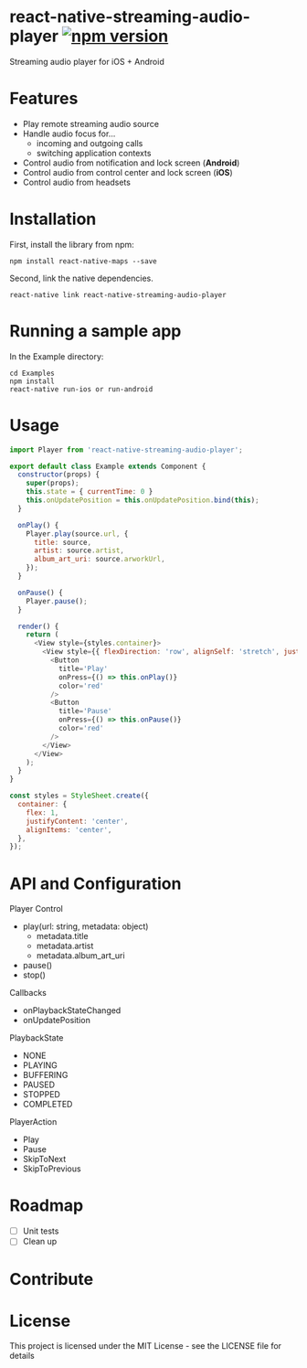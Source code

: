 # react-native-streaming-audio-player [![npm version](https://badge.fury.io/js/react-native-streaming-audio-player.svg)](https://badge.fury.io/js/react-native-streaming-audio-player)

Streaming audio player for iOS + Android

# Features

- Play remote streaming audio source
- Handle audio focus for...
  - incoming and outgoing calls
  - switching application contexts
- Control audio from notification and lock screen (**Android**)
- Control audio from control center and lock screen (**iOS**)
- Control audio from headsets


# Installation
First, install the library from npm:

```
npm install react-native-maps --save
```

Second, link the native dependencies.

```
react-native link react-native-streaming-audio-player
```

# Running a sample app
In the Example directory:
```
cd Examples
npm install
react-native run-ios or run-android
```

# Usage
```javascript
import Player from 'react-native-streaming-audio-player';

export default class Example extends Component {
  constructor(props) {
    super(props);
    this.state = { currentTime: 0 }
    this.onUpdatePosition = this.onUpdatePosition.bind(this);
  }

  onPlay() {
    Player.play(source.url, {
      title: source,
      artist: source.artist,
      album_art_uri: source.arworkUrl,
    });
  }

  onPause() {
    Player.pause();
  }

  render() {
    return (
      <View style={styles.container}>
        <View style={{ flexDirection: 'row', alignSelf: 'stretch', justifyContent: 'space-around' }}>
          <Button
            title='Play'
            onPress={() => this.onPlay()}
            color='red'
          />
          <Button
            title='Pause'
            onPress={() => this.onPause()}
            color='red'
          />
        </View>
      </View>
    );
  }
}

const styles = StyleSheet.create({
  container: {
    flex: 1,
    justifyContent: 'center',
    alignItems: 'center',
  },
});
```

# API and Configuration
Player Control
- play(url: string, metadata: object)
  - metadata.title
  - metadata.artist
  - metadata.album_art_uri
- pause()
- stop()

Callbacks
- onPlaybackStateChanged
- onUpdatePosition

PlaybackState
- NONE
- PLAYING
- BUFFERING
- PAUSED
- STOPPED
- COMPLETED

PlayerAction
- Play
- Pause
- SkipToNext
- SkipToPrevious

# Roadmap
- [ ] Unit tests
- [ ] Clean up

# Contribute

# License
This project is licensed under the MIT License - see the LICENSE file for details
